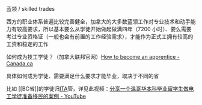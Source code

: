 
蓝领 / skilled trades

西方的职业体系普遍比较完善健全，加拿大的大多数蓝领工作对专业技术和动手能力有较高要求，所以基本要么从学徒开始做起做满四年（7200 小时）、要么需要考过专业资格证（一般也会有前置的工作经验需求），才能作为正式工拥有较高的工资和稳定的工作

如何成为技工学徒？（加拿大联邦官网）[How to become an apprentice - Canada.ca](https://www.canada.ca/en/services/jobs/training/support-skilled-trades-apprentices/become-apprentice.html)

具体如何成为学徒、需要满足什么要求才能毕业，取决于不同的省

比如 [[BC省]]的学徒归[ITA](https://skilledtradesbc.ca/)管，详见此视频：[分享一个温哥华本科毕业留学生做电工学徒准备移民的案例 - YouTube](https://www.youtube.com/watch?v=DoYrKuU--lc)